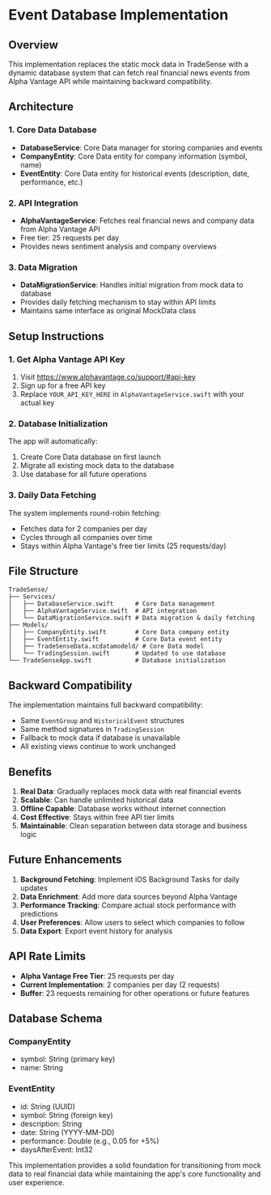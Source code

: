 # Event Database Implementation

## Overview
This implementation replaces the static mock data in TradeSense with a dynamic database system that can fetch real financial news events from Alpha Vantage API while maintaining backward compatibility.

## Architecture

### 1. Core Data Database
- **DatabaseService**: Core Data manager for storing companies and events
- **CompanyEntity**: Core Data entity for company information (symbol, name)
- **EventEntity**: Core Data entity for historical events (description, date, performance, etc.)

### 2. API Integration
- **AlphaVantageService**: Fetches real financial news and company data from Alpha Vantage API
- Free tier: 25 requests per day
- Provides news sentiment analysis and company overviews

### 3. Data Migration
- **DataMigrationService**: Handles initial migration from mock data to database
- Provides daily fetching mechanism to stay within API limits
- Maintains same interface as original MockData class

## Setup Instructions

### 1. Get Alpha Vantage API Key
1. Visit https://www.alphavantage.co/support/#api-key
2. Sign up for a free API key
3. Replace `YOUR_API_KEY_HERE` in `AlphaVantageService.swift` with your actual key

### 2. Database Initialization
The app will automatically:
1. Create Core Data database on first launch
2. Migrate all existing mock data to the database
3. Use database for all future operations

### 3. Daily Data Fetching
The system implements round-robin fetching:
- Fetches data for 2 companies per day
- Cycles through all companies over time
- Stays within Alpha Vantage's free tier limits (25 requests/day)

## File Structure

```
TradeSense/
├── Services/
│   ├── DatabaseService.swift      # Core Data management
│   ├── AlphaVantageService.swift  # API integration
│   └── DataMigrationService.swift # Data migration & daily fetching
├── Models/
│   ├── CompanyEntity.swift        # Core Data company entity
│   ├── EventEntity.swift          # Core Data event entity
│   ├── TradeSenseData.xcdatamodeld/ # Core Data model
│   └── TradingSession.swift       # Updated to use database
└── TradeSenseApp.swift            # Database initialization
```

## Backward Compatibility

The implementation maintains full backward compatibility:
- Same `EventGroup` and `HistoricalEvent` structures
- Same method signatures in `TradingSession`
- Fallback to mock data if database is unavailable
- All existing views continue to work unchanged

## Benefits

1. **Real Data**: Gradually replaces mock data with real financial events
2. **Scalable**: Can handle unlimited historical data
3. **Offline Capable**: Database works without internet connection
4. **Cost Effective**: Stays within free API tier limits
5. **Maintainable**: Clean separation between data storage and business logic

## Future Enhancements

1. **Background Fetching**: Implement iOS Background Tasks for daily updates
2. **Data Enrichment**: Add more data sources beyond Alpha Vantage
3. **Performance Tracking**: Compare actual stock performance with predictions
4. **User Preferences**: Allow users to select which companies to follow
5. **Data Export**: Export event history for analysis

## API Rate Limits

- **Alpha Vantage Free Tier**: 25 requests per day
- **Current Implementation**: 2 companies per day (2 requests)
- **Buffer**: 23 requests remaining for other operations or future features

## Database Schema

### CompanyEntity
- symbol: String (primary key)
- name: String

### EventEntity
- id: String (UUID)
- symbol: String (foreign key)
- description: String
- date: String (YYYY-MM-DD)
- performance: Double (e.g., 0.05 for +5%)
- daysAfterEvent: Int32

This implementation provides a solid foundation for transitioning from mock data to real financial data while maintaining the app's core functionality and user experience.